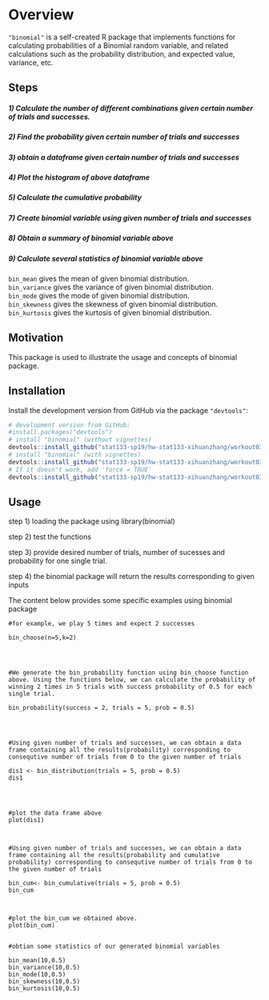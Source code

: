 # Overview

`"binomial"` is a self-created R package that implements functions for calculating probabilities of a Binomial random variable, and related calculations such as the probability distribution, and expected value, variance, etc.

## Steps

##### 1) Calculate the number of different combinations given certain number of trials and successes.


##### 2) Find the probability given certain number of trials and successes



##### 3) obtain a dataframe given certain number of trials and successes



##### 4) Plot the histogram of above dataframe



##### 5) Calculate the cumulative probability



##### 7) Create binomial variable using given number of trials and successes



##### 8) Obtain a summary of binomial variable above



##### 9) Calculate several statistics of binomial variable above

`bin_mean` gives the mean of given binomial distribution.    
`bin_variance` gives the variance of given binomial distribution.    
`bin_mode` gives the mode of given binomial distribution.         
`bin_skewness` gives the skewness of given binomial distribution.        
`bin_kurtosis` gives the kurtosis of given binomial distribution.  




## Motivation

This package is used to illustrate the usage and concepts of binomial package.

## Installation

Install the development version from GitHub via the package `"devtools"`:

```r
# development version from GitHub:
#install.packages("devtools") 
# install "binomial" (without vignettes)
devtools::install_github("stat133-sp19/hw-stat133-xihuanzhang/workout03/binomial")
# install "binomial" (with vignettes)
devtools::install_github("stat133-sp19/hw-stat133-xihuanzhang/workout03/binomial", build_vignettes = TRUE)
# If it doesn't work, add 'force = TRUE'        
devtools::install_github("stat133-sp19/hw-stat133-xihuanzhang/workout03/binomial", force = TRUE)

```

## Usage


step 1) loading the package using library(binomial)


step 2) test the functions

step 3) provide desired number of trials, number of sucesses and probability for one single trial.

step 4) the binomial package will return the results corresponding to given inputs


The content below provides some specific examples using binomial package



```{r}
#for example, we play 5 times and expect 2 successes

bin_choose(n=5,k=2)




#We generate the bin_probability function using bin_choose function above. Using the functions below, we can calculate the probability of winning 2 times in 5 trials with success probability of 0.5 for each single trial.

bin_probability(success = 2, trials = 5, prob = 0.5)




#Using given number of trials and successes, we can obtain a data frame containing all the results(probability) corresponding to consequtive number of trials from 0 to the given number of trials

dis1 <- bin_distribution(trials = 5, prob = 0.5)
dis1




#plot the data frame above
plot(dis1)



#Using given number of trials and successes, we can obtain a data frame containing all the results(probability and cumulative probability) corresponding to consequtive number of trials from 0 to the given number of trials

bin_cum<- bin_cumulative(trials = 5, prob = 0.5)
bin_cum



#plot the bin_cum we obtained above.
plot(bin_cum)


#obtian some statistics of our generated binomial variables

bin_mean(10,0.5)
bin_variance(10,0.5)
bin_mode(10,0.5)
bin_skewness(10,0.5)
bin_kurtosis(10,0.5)

```
